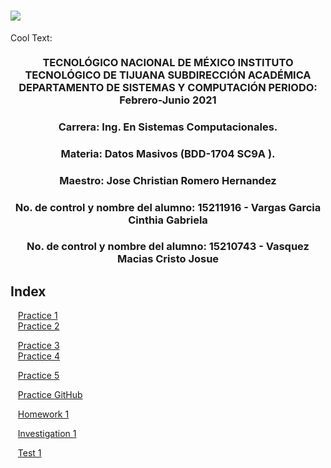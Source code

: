 # ![](https://images.cooltext.com/5511585.png)
<a href="http://cooltext.com" target="_top"><img src="https://cooltext.com/images/ct_pixel.gif" width="80" height="15" alt="Cool Text: Logo and Graphics Generator" border="0" /></a>
### <p align="center" > TECNOLÓGICO NACIONAL DE MÉXICO INSTITUTO TECNOLÓGICO DE TIJUANA SUBDIRECCIÓN ACADÉMICA DEPARTAMENTO DE SISTEMAS Y COMPUTACIÓN PERIODO: Febrero-Junio  2021</p>

###  <p align="center">  Carrera: Ing. En Sistemas Computacionales. 
### <p align="center"> Materia: 	Datos Masivos (BDD-1704 SC9A	).</p>

### <p align="center">  Maestro: Jose Christian Romero Hernandez	</p>
### <p align="center">  No. de control y nombre del alumno: 15211916 - Vargas Garcia Cinthia Gabriela</p>
### <p align="center">  No. de control y nombre del alumno: 15210743 - Vasquez Macias Cristo Josue</p>

## Index
&nbsp;&nbsp;&nbsp;[Practice 1](#practice-1)  
&nbsp;&nbsp;&nbsp;[Practice 2](#practice-2)

&nbsp;&nbsp;&nbsp;[Practice 3](#practice-3)    
&nbsp;&nbsp;&nbsp;[Practice 4](#practice-4) 

&nbsp;&nbsp;&nbsp;[Practice 5](#practice-5) 

&nbsp;&nbsp;&nbsp;[Practice GitHub](#practice-GitHub) 

&nbsp;&nbsp;&nbsp;[Homework 1](#Homewok-1) 

&nbsp;&nbsp;&nbsp;[Investigation 1 ](#Investigation-1) 

&nbsp;&nbsp;&nbsp;[Test 1 ](#Test-1)

